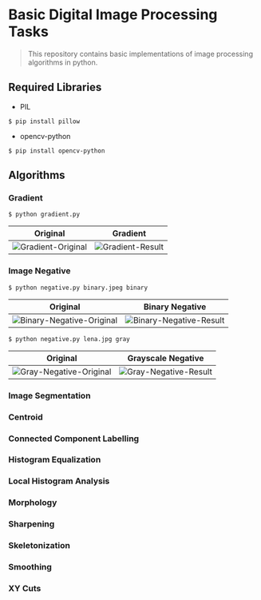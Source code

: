 # Basic Digital Image Processing Tasks
> This repository contains basic implementations of image processing algorithms in python.

## Required Libraries
*	PIL
```shell
$ pip install pillow
```
*	opencv-python
```shell
$ pip install opencv-python
```

## Algorithms

### Gradient

```shell
$ python gradient.py
```
|Original|Gradient|
|---|---|
|![Gradient-Original](https://github.com/mohammaduzair9/Basic-Digital-Image-Processing/blob/master/Gradient/lena.jpg)|![Gradient-Result](https://github.com/mohammaduzair9/Basic-Digital-Image-Processing/blob/master/Gradient/gradient.jpg)|

### Image Negative

```shell
$ python negative.py binary.jpeg binary
```
|Original|Binary Negative|
|---|---|
|![Binary-Negative-Original](https://github.com/mohammaduzair9/Basic-Digital-Image-Processing/blob/master/Image%20Negative/binary.jpg)|![Binary-Negative-Result](https://github.com/mohammaduzair9/Basic-Digital-Image-Processing/blob/master/Image%20Negative/binary_inverted.png)|

```shell
$ python negative.py lena.jpg gray
```
|Original|Grayscale Negative|
|---|---|
|![Gray-Negative-Original](https://github.com/mohammaduzair9/Basic-Digital-Image-Processing/blob/master/Image%20Negative/grayscale.png)|![Gray-Negative-Result](https://github.com/mohammaduzair9/Basic-Digital-Image-Processing/blob/master/Image%20Negative/grayscale_inverted.png)|


### Image Segmentation
### Centroid
### Connected Component Labelling
### Histogram Equalization
### Local Histogram Analysis
### Morphology
### Sharpening
### Skeletonization
### Smoothing
### XY Cuts

